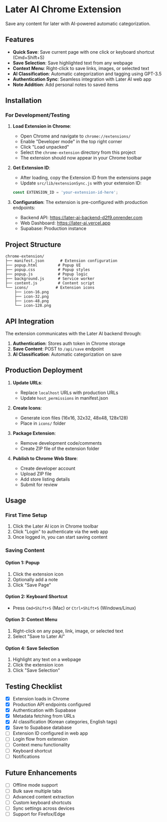 # Later AI Chrome Extension

Save any content for later with AI-powered automatic categorization.

## Features

- **Quick Save**: Save current page with one click or keyboard shortcut (Cmd+Shift+S)
- **Save Selection**: Save highlighted text from any webpage
- **Context Menu**: Right-click to save links, images, or selected text
- **AI Classification**: Automatic categorization and tagging using GPT-3.5
- **Authentication Sync**: Seamless integration with Later AI web app
- **Note Addition**: Add personal notes to saved items

## Installation

### For Development/Testing

1. **Load Extension in Chrome**:
   - Open Chrome and navigate to `chrome://extensions/`
   - Enable "Developer mode" in the top right corner
   - Click "Load unpacked"
   - Select the `chrome-extension` directory from this project
   - The extension should now appear in your Chrome toolbar

2. **Get Extension ID**:
   - After loading, copy the Extension ID from the extensions page
   - Update `src/lib/extensionSync.js` with your extension ID:
   ```javascript
   const EXTENSION_ID = 'your-extension-id-here';
   ```

3. **Configuration**:
   The extension is pre-configured with production endpoints:
   - Backend API: https://later-ai-backend-d2f9.onrender.com
   - Web Dashboard: https://later-ai.vercel.app
   - Supabase: Production instance

## Project Structure

```
chrome-extension/
├── manifest.json       # Extension configuration
├── popup.html         # Popup UI
├── popup.css          # Popup styles
├── popup.js           # Popup logic
├── background.js      # Service worker
├── content.js         # Content script
└── icons/            # Extension icons
    ├── icon-16.png
    ├── icon-32.png
    ├── icon-48.png
    └── icon-128.png
```

## API Integration

The extension communicates with the Later AI backend through:

1. **Authentication**: Stores auth token in Chrome storage
2. **Save Content**: POST to `/api/save` endpoint
3. **AI Classification**: Automatic categorization on save

## Production Deployment

1. **Update URLs**:
   - Replace `localhost` URLs with production URLs
   - Update `host_permissions` in manifest.json

2. **Create Icons**:
   - Generate icon files (16x16, 32x32, 48x48, 128x128)
   - Place in `icons/` folder

3. **Package Extension**:
   - Remove development code/comments
   - Create ZIP file of the extension folder

4. **Publish to Chrome Web Store**:
   - Create developer account
   - Upload ZIP file
   - Add store listing details
   - Submit for review

## Usage

### First Time Setup
1. Click the Later AI icon in Chrome toolbar
2. Click "Login" to authenticate via the web app
3. Once logged in, you can start saving content

### Saving Content

#### Option 1: Popup
1. Click the extension icon
2. Optionally add a note
3. Click "Save Page"

#### Option 2: Keyboard Shortcut
- Press `Cmd+Shift+S` (Mac) or `Ctrl+Shift+S` (Windows/Linux)

#### Option 3: Context Menu
1. Right-click on any page, link, image, or selected text
2. Select "Save to Later AI"

#### Option 4: Save Selection
1. Highlight any text on a webpage
2. Click the extension icon
3. Click "Save Selection"

## Testing Checklist

- [x] Extension loads in Chrome
- [x] Production API endpoints configured
- [x] Authentication with Supabase
- [x] Metadata fetching from URLs
- [x] AI classification (Korean categories, English tags)
- [x] Save to Supabase database
- [ ] Extension ID configured in web app
- [ ] Login flow from extension
- [ ] Context menu functionality
- [ ] Keyboard shortcut
- [ ] Notifications

## Future Enhancements

- [ ] Offline mode support
- [ ] Bulk save multiple tabs
- [ ] Advanced content extraction
- [ ] Custom keyboard shortcuts
- [ ] Sync settings across devices
- [ ] Support for Firefox/Edge